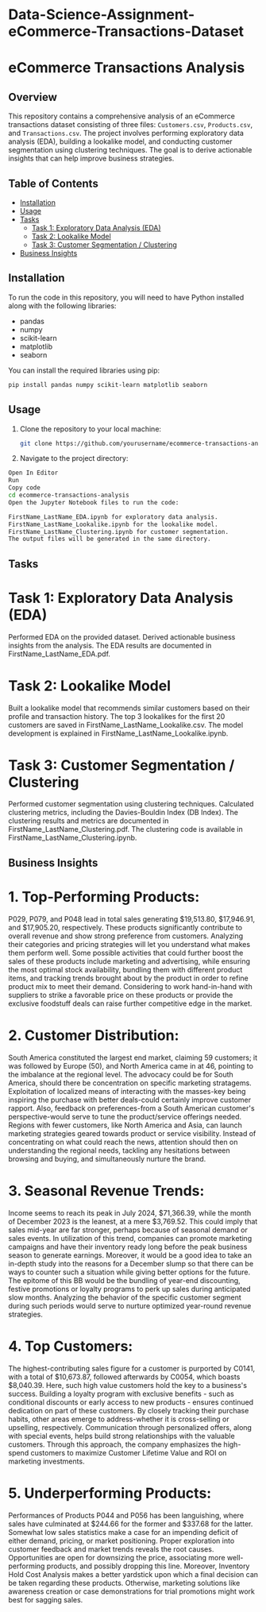 # Data-Science-Assignment-eCommerce-Transactions-Dataset

# eCommerce Transactions Analysis

## Overview

This repository contains a comprehensive analysis of an eCommerce transactions dataset consisting of three files: `Customers.csv`, `Products.csv`, and `Transactions.csv`. The project involves performing exploratory data analysis (EDA), building a lookalike model, and conducting customer segmentation using clustering techniques. The goal is to derive actionable insights that can help improve business strategies.

## Table of Contents

- [Installation](#installation)
- [Usage](#usage)
- [Tasks](#tasks)
  - [Task 1: Exploratory Data Analysis (EDA)](#task-1-exploratory-data-analysis-eda)
  - [Task 2: Lookalike Model](#task-2-lookalike-model)
  - [Task 3: Customer Segmentation / Clustering](#task-3-customer-segmentation--clustering)
- [Business Insights](#business-insights)


## Installation

To run the code in this repository, you will need to have Python installed along with the following libraries:

- pandas
- numpy
- scikit-learn
- matplotlib
- seaborn

You can install the required libraries using pip:

```bash
pip install pandas numpy scikit-learn matplotlib seaborn
```
## Usage

1. Clone the repository to your local machine:
   ```bash
   git clone https://github.com/yourusername/ecommerce-transactions-analysis.git
   ```
2. Navigate to the project directory:
  ```bash
  Open In Editor
  Run
  Copy code
  cd ecommerce-transactions-analysis
  Open the Jupyter Notebook files to run the code:

  FirstName_LastName_EDA.ipynb for exploratory data analysis.
  FirstName_LastName_Lookalike.ipynb for the lookalike model.
  FirstName_LastName_Clustering.ipynb for customer segmentation.
  The output files will be generated in the same directory.
  ```

## Tasks
# Task 1: Exploratory Data Analysis (EDA)
Performed EDA on the provided dataset.
Derived actionable business insights from the analysis.
The EDA results are documented in FirstName_LastName_EDA.pdf.
# Task 2: Lookalike Model
Built a lookalike model that recommends similar customers based on their profile and transaction history.
The top 3 lookalikes for the first 20 customers are saved in FirstName_LastName_Lookalike.csv.
The model development is explained in FirstName_LastName_Lookalike.ipynb.
# Task 3: Customer Segmentation / Clustering
Performed customer segmentation using clustering techniques.
Calculated clustering metrics, including the Davies-Bouldin Index (DB Index).
The clustering results and metrics are documented in FirstName_LastName_Clustering.pdf.
The clustering code is available in FirstName_LastName_Clustering.ipynb.

## Business Insights
# 1. Top-Performing Products: 
P029, P079, and P048 lead in total sales generating $19,513.80, $17,946.91, and $17,905.20, respectively. These products significantly contribute to overall revenue and show strong preference from customers. Analyzing their categories and pricing strategies will let you understand what makes them perform well. Some possible activities that could further boost the sales of these products include marketing and advertising, while ensuring the most optimal stock availability, bundling them with different product items, and tracking trends brought about by the product in order to refine product mix to meet their demand. Considering to work hand-in-hand with suppliers to strike a favorable price on these products or provide the exclusive foodstuff deals can raise further competitive edge in the market.
# 2. Customer Distribution:
South America constituted the largest end market, claiming 59 customers; it was followed by Europe (50), and North America came in at 46, pointing to the imbalance at the regional level. The advocacy could be for South America, should there be concentration on specific marketing stratagems. Exploitation of localized means of interacting with the masses-key being inspiring the purchase with better deals-could certainly improve customer rapport. Also, feedback on preferences-from a South American customer's perspective-would serve to tune the product/service offerings needed. Regions with fewer customers, like North America and Asia, can launch marketing strategies geared towards product or service visibility. Instead of concentrating on what could reach the news, attention should then on understanding the regional needs, tackling any hesitations between browsing and buying, and simultaneously nurture the brand.
# 3. Seasonal Revenue Trends:
Income seems to reach its peak in July 2024, $71,366.39, while the month of December 2023 is the leanest, at a mere $3,769.52. This could imply that sales mid-year are far stronger, perhaps because of seasonal demand or sales events. In utilization of this trend, companies can promote marketing campaigns and have their inventory ready long before the peak business season to generate earnings. Moreover, it would be a good idea to take an in-depth study into the reasons for a December slump so that there can be ways to counter such a situation while giving better options for the future. The epitome of this BB would be the bundling of year-end discounting, festive promotions or loyalty programs to perk up sales
during anticipated slow months. Analyzing the behavior of the specific customer segment during such periods would serve to nurture optimized year-round revenue strategies.
# 4. Top Customers:
The highest-contributing sales figure for a customer is purported by C0141, with a total of $10,673.87, followed afterwards by C0054, which boasts $8,040.39. Here, such high value customers hold the key to a business's success. Building a loyalty program with exclusive benefits - such as conditional discounts or early access to new products - ensures continued dedication on part of these customers. By closely tracking their purchase habits, other areas emerge to address-whether it is cross-selling or upselling, respectively. Communication through personalized offers, along with special events, helps build strong relationships with the valuable customers. Through this approach, the company emphasizes the high-spend customers to maximize Customer Lifetime Value and ROI on marketing investments.
# 5. Underperforming Products:
Performances of Products P044 and P056 has been languishing, where sales have culminated at $244.66 for the former and $337.68 for the latter. Somewhat low sales statistics make a case for an impending deficit of either demand, pricing, or market positioning. Proper exploration into customer feedback and market trends reveals the root causes. Opportunities are open for downsizing the price, associating more well-performing products, and possibly dropping this line. Moreover, Inventory Hold Cost Analysis makes a better yardstick upon which a final decision can be taken regarding these products. Otherwise, marketing solutions like awareness creation or case demonstrations for trial promotions might work best for sagging sales.


